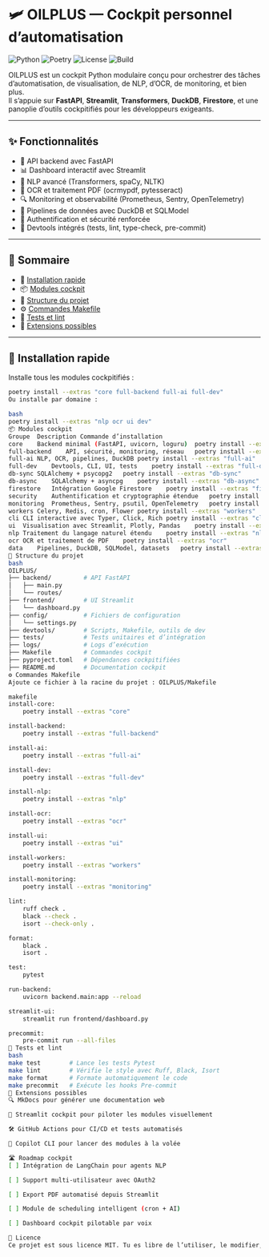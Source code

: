 # 🛩️ OILPLUS — Cockpit personnel d’automatisation

![Python](https://img.shields.io/badge/python-3.10+-blue)
![Poetry](https://img.shields.io/badge/poetry-managed-8A2BE2)
![License](https://img.shields.io/badge/license-MIT-green)
![Build](https://img.shields.io/github/actions/workflow/status/toncompte/oliplus/ci.yml)

OILPLUS est un cockpit Python modulaire conçu pour orchestrer des tâches d’automatisation, de visualisation, de NLP, d’OCR, de monitoring, et bien plus.  
Il s’appuie sur **FastAPI**, **Streamlit**, **Transformers**, **DuckDB**, **Firestore**, et une panoplie d’outils cockpitifiés pour les développeurs exigeants.

---

## ✨ Fonctionnalités

- 🔧 API backend avec FastAPI
- 📊 Dashboard interactif avec Streamlit
- 🧠 NLP avancé (Transformers, spaCy, NLTK)
- 📄 OCR et traitement PDF (ocrmypdf, pytesseract)
- 🔍 Monitoring et observabilité (Prometheus, Sentry, OpenTelemetry)
- 🧬 Pipelines de données avec DuckDB et SQLModel
- 🔐 Authentification et sécurité renforcée
- 🧪 Devtools intégrés (tests, lint, type-check, pre-commit)

---

## 🧭 Sommaire

- 🚀 [Installation rapide](#installation-rapide)
- 📦 [Modules cockpit](#modules-cockpit)
- 📂 [Structure du projet](#structure-du-projet)
- ⚙️ [Commandes Makefile](#commandes-makefile)
- 🧪 [Tests et lint](#tests-et-lint)
- 🔧 [Extensions possibles](#extensions-possibles)

---

## 🚀 Installation rapide

Installe tous les modules cockpitifiés :

```bash
poetry install --extras "core full-backend full-ai full-dev"
Ou installe par domaine :

bash
poetry install --extras "nlp ocr ui dev"
📦 Modules cockpit
Groupe	Description	Commande d’installation
core	Backend minimal (FastAPI, uvicorn, loguru)	poetry install --extras "core"
full-backend	API, sécurité, monitoring, réseau	poetry install --extras "full-backend"
full-ai	NLP, OCR, pipelines, DuckDB	poetry install --extras "full-ai"
full-dev	Devtools, CLI, UI, tests	poetry install --extras "full-dev"
db-sync	SQLAlchemy + psycopg2	poetry install --extras "db-sync"
db-async	SQLAlchemy + asyncpg	poetry install --extras "db-async"
firestore	Intégration Google Firestore	poetry install --extras "firestore"
security	Authentification et cryptographie étendue	poetry install --extras "security"
monitoring	Prometheus, Sentry, psutil, OpenTelemetry	poetry install --extras "monitoring"
workers	Celery, Redis, cron, Flower	poetry install --extras "workers"
cli	CLI interactive avec Typer, Click, Rich	poetry install --extras "cli"
ui	Visualisation avec Streamlit, Plotly, Pandas	poetry install --extras "ui"
nlp	Traitement du langage naturel étendu	poetry install --extras "nlp"
ocr	OCR et traitement de PDF	poetry install --extras "ocr"
data	Pipelines, DuckDB, SQLModel, datasets	poetry install --extras "data"
📂 Structure du projet
bash
OILPLUS/
├── backend/         # API FastAPI
│   ├── main.py
│   └── routes/
├── frontend/        # UI Streamlit
│   └── dashboard.py
├── config/          # Fichiers de configuration
│   └── settings.py
├── devtools/        # Scripts, Makefile, outils de dev
├── tests/           # Tests unitaires et d’intégration
├── logs/            # Logs d’exécution
├── Makefile         # Commandes cockpit
├── pyproject.toml   # Dépendances cockpitifiées
├── README.md        # Documentation cockpit
⚙️ Commandes Makefile
Ajoute ce fichier à la racine du projet : OILPLUS/Makefile

makefile
install-core:
    poetry install --extras "core"

install-backend:
    poetry install --extras "full-backend"

install-ai:
    poetry install --extras "full-ai"

install-dev:
    poetry install --extras "full-dev"

install-nlp:
    poetry install --extras "nlp"

install-ocr:
    poetry install --extras "ocr"

install-ui:
    poetry install --extras "ui"

install-workers:
    poetry install --extras "workers"

install-monitoring:
    poetry install --extras "monitoring"

lint:
    ruff check .
    black --check .
    isort --check-only .

format:
    black .
    isort .

test:
    pytest

run-backend:
    uvicorn backend.main:app --reload

streamlit-ui:
    streamlit run frontend/dashboard.py

precommit:
    pre-commit run --all-files
🧪 Tests et lint
bash
make test        # Lance les tests Pytest
make lint        # Vérifie le style avec Ruff, Black, Isort
make format      # Formate automatiquement le code
make precommit   # Exécute les hooks Pre-commit
🔧 Extensions possibles
🔍 MkDocs pour générer une documentation web

🧬 Streamlit cockpit pour piloter les modules visuellement

🛠️ GitHub Actions pour CI/CD et tests automatisés

🧠 Copilot CLI pour lancer des modules à la volée

🛣️ Roadmap cockpit
[ ] Intégration de LangChain pour agents NLP

[ ] Support multi-utilisateur avec OAuth2

[ ] Export PDF automatisé depuis Streamlit

[ ] Module de scheduling intelligent (cron + AI)

[ ] Dashboard cockpit pilotable par voix

📜 Licence
Ce projet est sous licence MIT. Tu es libre de l’utiliser, le modifier, le distribuer — cockpit ouvert, moteur allumé.